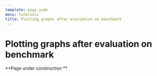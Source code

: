 ```yaml
---
template: page.jade
menu: Tutorials
title: Plotting graphs after evaluation on benchmark
---
```


# Plotting graphs after evaluation on benchmark

**Page under construction **

